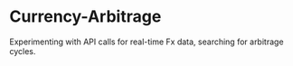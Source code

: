 # Currency-Arbitrage
Experimenting with API calls for real-time Fx data, searching for arbitrage cycles.
